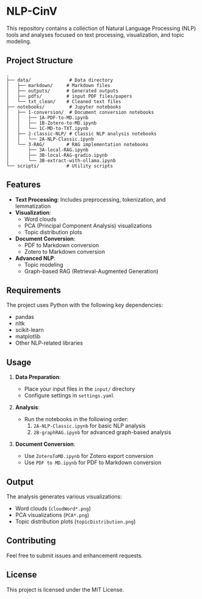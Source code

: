 # NLP-CinV

This repository contains a collection of Natural Language Processing (NLP) tools and analyses focused on text processing, visualization, and topic modeling.

## Project Structure

```
.
├── data/              # Data directory
│   ├── markdown/     # Markdown files
│   ├── outputs/      # Generated outputs
│   ├── pdfs/         # input PDF files/papers
│   └── txt_clean/    # Cleaned text files
├── notebooks/         # Jupyter notebooks
│   ├── 1-conversion/  # Document conversion notebooks
│   │   ├── 1A-PDF-to-MD.ipynb
│   │   ├── 1B-Zotero-to-MD.ipynb
│   │   └── 1C-MD-to-TXT.ipynb
│   ├── 2-classic-NLP/ # Classic NLP analysis notebooks
│   │   └── 2A-NLP-Classic.ipynb
│   └── 3-RAG/        # RAG implementation notebooks
│       ├── 3A-local-RAG.ipynb
│       ├── 3B-local-RAG-gradio.ipynb
│       └── 3B-extract-with-ollama.ipynb
└── scripts/          # Utility scripts
```

## Features

- **Text Processing**: Includes preprocessing, tokenization, and lemmatization
- **Visualization**:
  - Word clouds
  - PCA (Principal Component Analysis) visualizations
  - Topic distribution plots
- **Document Conversion**:
  - PDF to Markdown conversion
  - Zotero to Markdown conversion
- **Advanced NLP**:
  - Topic modeling
  - Graph-based RAG (Retrieval-Augmented Generation)

## Requirements

The project uses Python with the following key dependencies:
- pandas
- nltk
- scikit-learn
- matplotlib
- Other NLP-related libraries

## Usage

1. **Data Preparation**:
   - Place your input files in the `input/` directory
   - Configure settings in `settings.yaml`

2. **Analysis**:
   - Run the notebooks in the following order:
     1. `2A-NLP-Classic.ipynb` for basic NLP analysis
     2. `2B-graphRAG.ipynb` for advanced graph-based analysis

3. **Document Conversion**:
   - Use `ZoteroToMD.ipynb` for Zotero export conversion
   - Use `PDF to MD.ipynb` for PDF to Markdown conversion

## Output

The analysis generates various visualizations:
- Word clouds (`cloudWord*.png`)
- PCA visualizations (`PCA*.png`)
- Topic distribution plots (`topicDistribution.png`)

## Contributing

Feel free to submit issues and enhancement requests.

## License

This project is licensed under the MIT License.
